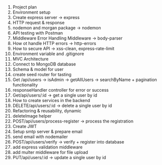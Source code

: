 1. Project plan
2. Environment setup
3. Create express server -> express
4. HTTP request & response
5. nodemon and morgan package -> nodemon
6. API testing with Postman
7. Middleware Error Handling Middleware -> body-parser
8. How ot handle HTTP errors -> http-errors
9. How to secure API -> xss-clean, express-rate-limit
10. Environment variable and .gitignore
11. MVC Architecture
12. Connect to MongoDB database
13. Schema & model for user
14. create seed router for tasting
16. Get /api/users -> isAdmin -> getAllUsers -> searchByName + pagination functionality
17. responseHandler controller for error or success
18. Get/api/users/:id -> get a single user by id
19. How to create services in the backend
20. DELETE/api/users/:id -> delete a single user by id
21. Refactoring & reusability, dynamic
22. deleteImage helper
23. POST/api/users/process-register -> process the registration
24. Create JWT
25. Setup smtp server & prepare email
26. send email with nodemailer
27. POST/api/users/verify -> verify + register into database
28. add express validation middleware
29. add multer middleware for file upload
30. PUT/api/users/:id -> update a single user by id